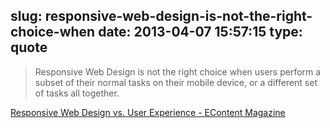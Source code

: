 slug: responsive-web-design-is-not-the-right-choice-when
date: 2013-04-07 15:57:15
type: quote
---

> Responsive Web Design is not the right choice when users perform a subset of their normal tasks on their mobile device, or a different set of tasks all together.

[Responsive Web Design vs. User Experience - EContent Magazine](http://www.econtentmag.com/Articles/News/News-Feature/Responsive-Web-Design-vs.-User-Experience-87202.htm)

